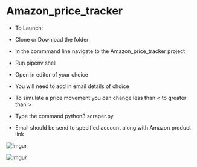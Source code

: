 # Amazon_price_tracker

* To Launch:

* Clone or Download the folder

* In the commmand line navigate to the Amazon_price_tracker project

* Run pipenv shell

* Open in editor of your choice

* You will need to add in email details of choice

* To simulate a price movement you can change less than < to greater than >

* Type the command python3 scraper.py

* Email should be send to specified account along with Amazon product link



![Imgur](https://i.imgur.com/SuZL3ZE.png)

![Imgur](https://i.imgur.com/Qu5FDWK.png)
